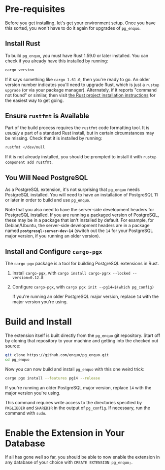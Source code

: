 # Pre-requisites

Before you get installing, let's get your environment setup.
Once you have this sorted, you won't have to do it again for upgrades of `pg_enquo`.


## Install Rust

To build `pg_enquo`, you must have Rust 1.59.0 or later installed.
You can check if you already have this installed by running:

```sh
cargo version
```

If it says something like `cargo 1.61.0`, then you're ready to go.
An older version number indicates you'll need to upgrade Rust, which is just a `rustup upgrade` (or via your package manager).
Alternately, if it reports "command not found" or similar, then visit [the Rust project installation instructions](https://www.rust-lang.org/learn/get-started) for the easiest way to get going.


## Ensure `rustfmt` is Available

Part of the build process requires the `rustfmt` code formatting tool.
It is *usually* a part of a standard Rust install, but in certain circumstances may be missing.
Check that it is installed by running:

```sh
rustfmt </dev/null
```

If it is not already installed, you should be prompted to install it with `rustup component add rustfmt`.


## You Will Need PostgreSQL

As a PostgreSQL extension, it's not surprising that `pg_enquo` needs PostgreSQL installed.
You will need to have an installation of PostgreSQL 11 or later in order to build and use `pg_enquo`.

Note that you also need to have the server-side development headers for PostgreSQL installed.
If you are running a packaged version of PostgreSQL, these may be in a package that isn't installed by default.
For example, for Debian/Ubuntu, the server-side development headers are in a package named **`postgresql-server-dev-14`** (switch out the `14` for your PostgreSQL major version, if you running an older version).


## Install and Configure `cargo-pgx`

The `cargo-pgx` package is a tool for building PostgreSQL extensions in Rust.

1. Install `cargo-pgx`, with `cargo install cargo-pgrx --locked --version=0.12.8`

2. Configure `cargo-pgx`, with `cargo pgx init --pg14=$(which pg_config)`

   If you're running an older PostgreSQL major version, replace `14` with the major version you're using.


# Build and Install

The extension itself is built directly from the `pg_enquo` git repository.
Start off by cloning that repository to your machine and getting into the checked out source:

```sh
git clone https://github.com/enquo/pg_enquo.git
cd pg_enquo
```

Now you can now build and install `pg_enquo` with this one weird trick:

```sh
cargo pgx install --features pg14 --release
```

If you're running an older PostgreSQL major version, replace `14` with the major version you're using.

This command requires write access to the directories specified by `PKGLIBDIR` and `SHAREDIR` in the output of `pg_config`.
If necessary, run the command with `sudo`.


# Enable the Extension in Your Database

If all has gone well so far, you should be able to now enable the extension in any database of your choice with `CREATE EXTENSION pg_enquo;`.

